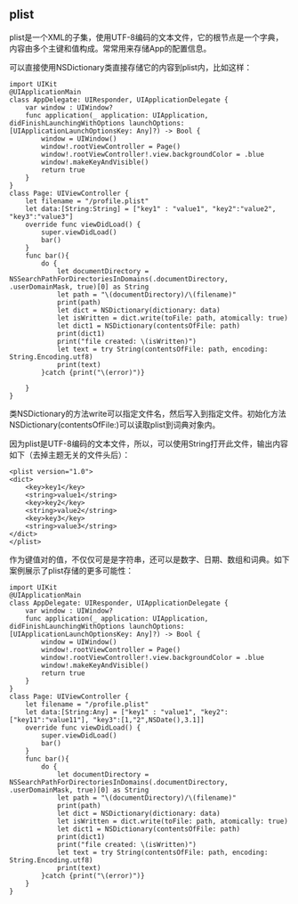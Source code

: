## plist

plist是一个XML的子集，使用UTF-8编码的文本文件，它的根节点是一个字典，内容由多个主键和值构成。常常用来存储App的配置信息。

可以直接使用NSDictionary类直接存储它的内容到plist内，比如这样：

    import UIKit
    @UIApplicationMain
    class AppDelegate: UIResponder, UIApplicationDelegate {
        var window : UIWindow?
        func application(_ application: UIApplication, didFinishLaunchingWithOptions launchOptions: [UIApplicationLaunchOptionsKey: Any]?) -> Bool {
            window = UIWindow()
            window!.rootViewController = Page()
            window!.rootViewController!.view.backgroundColor = .blue
            window!.makeKeyAndVisible()
            return true
        }
    }
    class Page: UIViewController {
        let filename = "/profile.plist"
        let data:[String:String] = ["key1" : "value1", "key2":"value2", "key3":"value3"]
        override func viewDidLoad() {
            super.viewDidLoad()
            bar()
        }
        func bar(){
            do {
                let documentDirectory = NSSearchPathForDirectoriesInDomains(.documentDirectory, .userDomainMask, true)[0] as String
                let path = "\(documentDirectory)/\(filename)"
                print(path)
                let dict = NSDictionary(dictionary: data)
                let isWritten = dict.write(toFile: path, atomically: true)
                let dict1 = NSDictionary(contentsOfFile: path)
                print(dict1)
                print("file created: \(isWritten)")
                let text = try String(contentsOfFile: path, encoding: String.Encoding.utf8)
                print(text)
            }catch {print("\(error)")}
            
        }
    }
类NSDictionary的方法write可以指定文件名，然后写入到指定文件。初始化方法 NSDictionary(contentsOfFile:)可以读取plist到词典对象内。

因为plist是UTF-8编码的文本文件，所以，可以使用String打开此文件，输出内容如下（去掉主题无关的文件头后）：

    <plist version="1.0">
    <dict>
        <key>key1</key>
        <string>value1</string>
        <key>key2</key>
        <string>value2</string>
        <key>key3</key>
        <string>value3</string>
    </dict>
    </plist>

作为键值对的值，不仅仅可是是字符串，还可以是数字、日期、数组和词典。如下案例展示了plist存储的更多可能性：

    import UIKit
    @UIApplicationMain
    class AppDelegate: UIResponder, UIApplicationDelegate {
        var window : UIWindow?
        func application(_ application: UIApplication, didFinishLaunchingWithOptions launchOptions: [UIApplicationLaunchOptionsKey: Any]?) -> Bool {
            window = UIWindow()
            window!.rootViewController = Page()
            window!.rootViewController!.view.backgroundColor = .blue
            window!.makeKeyAndVisible()
            return true
        }
    }
    class Page: UIViewController {
        let filename = "/profile.plist"
        let data:[String:Any] = ["key1" : "value1", "key2":["key11":"value11"], "key3":[1,"2",NSDate(),3.1]]
        override func viewDidLoad() {
            super.viewDidLoad()
            bar()
        }
        func bar(){
            do {
                let documentDirectory = NSSearchPathForDirectoriesInDomains(.documentDirectory, .userDomainMask, true)[0] as String
                let path = "\(documentDirectory)/\(filename)"
                print(path)
                let dict = NSDictionary(dictionary: data)
                let isWritten = dict.write(toFile: path, atomically: true)
                let dict1 = NSDictionary(contentsOfFile: path)
                print(dict1)
                print("file created: \(isWritten)")
                let text = try String(contentsOfFile: path, encoding: String.Encoding.utf8)
                print(text)
            }catch {print("\(error)")}
        }
    }





